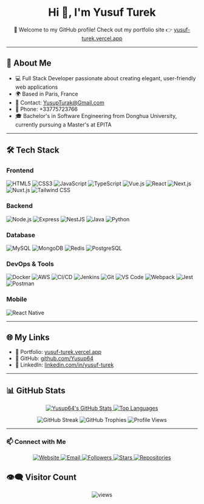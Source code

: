 <h1 align="center">Hi 👋, I'm Yusuf Turek</h1>

<p align="center">
  🚀 Welcome to my GitHub profile! Check out my portfolio site 👉 <a href="https://yusuf-turek.vercel.app/" target="_blank">yusuf-turek.vercel.app</a>
</p>

---

## 🧠 About Me

- 💻 Full Stack Developer passionate about creating elegant, user-friendly web applications
- 🌍 Based in Paris, France
- 📧 Contact: YusupTurak@Gmail.com
- 📱 Phone: +33775723766
- 🎓 Bachelor's in Software Engineering from Donghua University, currently pursuing a Master's at EPITA

---

## 🛠️ Tech Stack

### Frontend
![HTML5](https://img.shields.io/badge/HTML5-E34F26?style=flat-square&logo=html5&logoColor=white)
![CSS3](https://img.shields.io/badge/CSS3-1572B6?style=flat-square&logo=css3&logoColor=white)
![JavaScript](https://img.shields.io/badge/JavaScript-F7DF1E?style=flat-square&logo=javascript&logoColor=black)
![TypeScript](https://img.shields.io/badge/TypeScript-3178C6?style=flat-square&logo=typescript&logoColor=white)
![Vue.js](https://img.shields.io/badge/Vue.js-4FC08D?style=flat-square&logo=vuedotjs&logoColor=white)
![React](https://img.shields.io/badge/React-61DAFB?style=flat-square&logo=react&logoColor=black)
![Next.js](https://img.shields.io/badge/Next.js-000000?style=flat-square&logo=nextdotjs&logoColor=white)
![Nuxt.js](https://img.shields.io/badge/Nuxt.js-00DC82?style=flat-square&logo=nuxtdotjs&logoColor=white)
![Tailwind CSS](https://img.shields.io/badge/Tailwind_CSS-06B6D4?style=flat-square&logo=tailwindcss&logoColor=white)

### Backend
![Node.js](https://img.shields.io/badge/Node.js-339933?style=flat-square&logo=nodedotjs&logoColor=white)
![Express](https://img.shields.io/badge/Express-000000?style=flat-square&logo=express&logoColor=white)
![NestJS](https://img.shields.io/badge/NestJS-E0234E?style=flat-square&logo=nestjs&logoColor=white)
![Java](https://img.shields.io/badge/Java-007396?style=flat-square&logo=java&logoColor=white)
![Python](https://img.shields.io/badge/Python-3776AB?style=flat-square&logo=python&logoColor=white)

### Database
![MySQL](https://img.shields.io/badge/MySQL-4479A1?style=flat-square&logo=mysql&logoColor=white)
![MongoDB](https://img.shields.io/badge/MongoDB-47A248?style=flat-square&logo=mongodb&logoColor=white)
![Redis](https://img.shields.io/badge/Redis-DC382D?style=flat-square&logo=redis&logoColor=white)
![PostgreSQL](https://img.shields.io/badge/PostgreSQL-4169E1?style=flat-square&logo=postgresql&logoColor=white)

### DevOps & Tools
![Docker](https://img.shields.io/badge/Docker-2496ED?style=flat-square&logo=docker&logoColor=white)
![AWS](https://img.shields.io/badge/AWS-232F3E?style=flat-square&logo=amazonaws&logoColor=white)
![CI/CD](https://img.shields.io/badge/CI/CD-4A154B?style=flat-square&logo=githubactions&logoColor=white)
![Jenkins](https://img.shields.io/badge/Jenkins-D24939?style=flat-square&logo=jenkins&logoColor=white)
![Git](https://img.shields.io/badge/Git-F05032?style=flat-square&logo=git&logoColor=white)
![VS Code](https://img.shields.io/badge/VS_Code-007ACC?style=flat-square&logo=visualstudiocode&logoColor=white)
![Webpack](https://img.shields.io/badge/Webpack-8DD6F9?style=flat-square&logo=webpack&logoColor=black)
![Jest](https://img.shields.io/badge/Jest-C21325?style=flat-square&logo=jest&logoColor=white)
![Postman](https://img.shields.io/badge/Postman-FF6C37?style=flat-square&logo=postman&logoColor=white)

### Mobile
![React Native](https://img.shields.io/badge/React_Native-61DAFB?style=flat-square&logo=react&logoColor=black)

---

## 🌐 My Links

- 🔗 Portfolio: [yusuf-turek.vercel.app](https://yusuf-turek.vercel.app/)
- 🐙 GitHub: [github.com/Yusup64](https://github.com/Yusup64)
- 💼 LinkedIn: [linkedin.com/in/yusuf-turek](https://www.linkedin.com/in/yusuf-turek/)

---

## 📊 GitHub Stats

<p align="center">
  <!-- Overall stats -->
  <a href="https://github.com/Yusup64">
    <img alt="Yusup64's GitHub Stats" src="https://github-readme-stats.vercel.app/api?username=Yusup64&show_icons=true&count_private=true&theme=default" />
  </a>
  <!-- Most used langs -->
  <a href="https://github.com/Yusup64">
    <img alt="Top Languages" src="https://github-readme-stats.vercel.app/api/top-langs/?username=Yusup64&layout=compact&theme=default" />
  </a>
</p>

<p align="center">
  <!-- Streak -->
  <img alt="GitHub Streak" src="https://github-readme-streak-stats.herokuapp.com/?user=Yusup64&theme=default" />
  <!-- Trophies -->
  <img alt="GitHub Trophies" src="https://github-profile-trophy.vercel.app/?username=Yusup64&theme=default" />
  <!-- Profile views -->
<img alt="Profile Views" src="https://profile-counter.glitch.me/Yusup64/count.svg" />
</p>

---

### 📫 Connect with Me

<p align="center">
  <a href="https://yusuf-turek.vercel.app" target="_blank">
    <img alt="Website" src="https://img.shields.io/badge/Website-https%3A%2F%2Fyusuf--turek.vercel.app-blue?style=flat-square" />
  </a>
  <a href="mailto:YusupTurak@gmail.com">
    <img alt="Email" src="https://img.shields.io/badge/Gmail-YusupTurak%40gmail.com-red?style=flat-square&logo=gmail" />
  </a>
  <a href="https://github.com/Yusup64?tab=followers">
    <img alt="Followers" src="https://img.shields.io/github/followers/Yusup64?label=Followers&style=flat-square" />
  </a>
  <a href="https://github.com/Yusup64?tab=stars">
    <img alt="Stars" src="https://img.shields.io/github/stars/Yusup64?label=Stars&style=flat-square" />
  </a>
  <a href="https://github.com/Yusup64?tab=repositories">
    <img alt="Repositories" src="https://img.shields.io/badge/Public%20Repos-12-blue?style=flat-square" />
  </a>
</p>

## 👁️‍🗨️ Visitor Count

<p align="center">
<img src="https://komarev.com/ghpvc/?username=Yusup64&style=plastic&color=brightgreen" alt="views"/>
</p>
